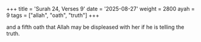+++
title = 'Surah 24, Verses 9'
date = '2025-08-27'
weight = 2800
ayah = 9
tags = ["allah", "oath", "truth"]
+++

and a fifth oath that Allah may be displeased with her if he is telling the truth.